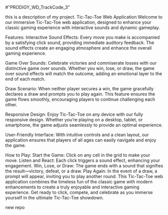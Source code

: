 #"PRODIGY_WD_TrackCode_3"
<p>
  this is a description of my project.
  Tic-Tac-Toe Web Application
Welcome to our immersive Tic-Tac-Toe web application, designed to enhance your classic gaming experience with interactive sounds and dynamic gameplay.

Features:
Interactive Sound Effects: Every move you make is accompanied by a satisfying click sound, providing immediate auditory feedback. The sound effects create an engaging atmosphere and enhance the overall gaming experience.

Game Over Sounds: Celebrate victories and commiserate losses with our distinctive game over sounds. Whether you win, lose, or draw, the game over sound effects will match the outcome, adding an emotional layer to the end of each match.

Draw Scenario: When neither player secures a win, the game gracefully declares a draw and prompts you to play again. This feature ensures the game flows smoothly, encouraging players to continue challenging each other.

Responsive Design: Enjoy Tic-Tac-Toe on any device with our fully responsive design. Whether you’re playing on a desktop, tablet, or smartphone, the game adjusts seamlessly to provide an optimal experience.

User-Friendly Interface: With intuitive controls and a clean layout, our application ensures that players of all ages can easily navigate and enjoy the game.

How to Play:
Start the Game: Click on any cell in the grid to make your move.
Listen and React: Each click triggers a sound effect, enhancing your engagement.
Win, Lose, or Draw: The game ends with a sound that signifies the result—victory, defeat, or a draw.
Play Again: In the event of a draw, a prompt will appear, inviting you to play another round.
This Tic-Tac-Toe web application combines the timeless fun of the classic game with modern enhancements to create a truly enjoyable and interactive gaming experience. Get ready to click, compete, and celebrate as you immerse yourself in the ultimate Tic-Tac-Toe showdown.
</p>
new repo
